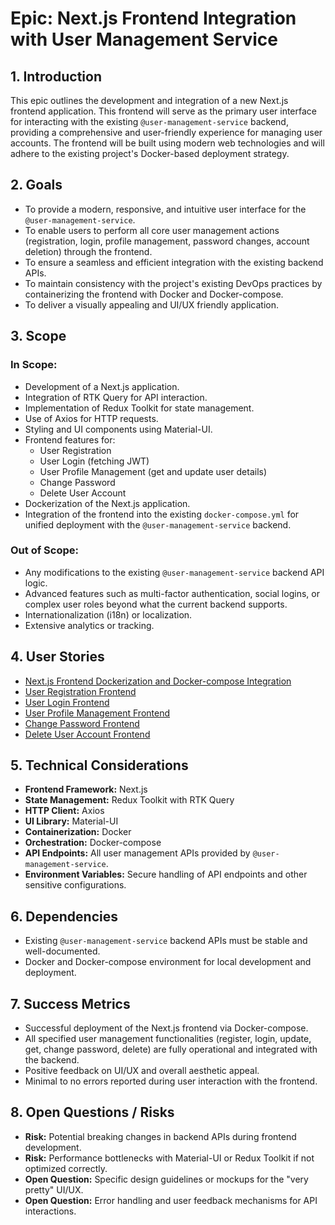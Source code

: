 # Epic: Next.js Frontend Integration with User Management Service

## 1. Introduction

This epic outlines the development and integration of a new Next.js frontend application. This frontend will serve as the primary user interface for interacting with the existing `@user-management-service` backend, providing a comprehensive and user-friendly experience for managing user accounts. The frontend will be built using modern web technologies and will adhere to the existing project's Docker-based deployment strategy.

## 2. Goals

*   To provide a modern, responsive, and intuitive user interface for the `@user-management-service`.
*   To enable users to perform all core user management actions (registration, login, profile management, password changes, account deletion) through the frontend.
*   To ensure a seamless and efficient integration with the existing backend APIs.
*   To maintain consistency with the project's existing DevOps practices by containerizing the frontend with Docker and Docker-compose.
*   To deliver a visually appealing and UI/UX friendly application.

## 3. Scope

### In Scope:
*   Development of a Next.js application.
*   Integration of RTK Query for API interaction.
*   Implementation of Redux Toolkit for state management.
*   Use of Axios for HTTP requests.
*   Styling and UI components using Material-UI.
*   Frontend features for:
    *   User Registration
    *   User Login (fetching JWT)
    *   User Profile Management (get and update user details)
    *   Change Password
    *   Delete User Account
*   Dockerization of the Next.js application.
*   Integration of the frontend into the existing `docker-compose.yml` for unified deployment with the `@user-management-service` backend.

### Out of Scope:
*   Any modifications to the existing `@user-management-service` backend API logic.
*   Advanced features such as multi-factor authentication, social logins, or complex user roles beyond what the current backend supports.
*   Internationalization (i18n) or localization.
*   Extensive analytics or tracking.

## 4. User Stories

*   [Next.js Frontend Dockerization and Docker-compose Integration](stories/2.1.nextjs-frontend-dockerization.story.md)
*   [User Registration Frontend](stories/2.2.user-registration-frontend.story.md)
*   [User Login Frontend](stories/2.3.user-login-frontend.story.md)
*   [User Profile Management Frontend](stories/2.4.user-profile-management-frontend.story.md)
*   [Change Password Frontend](stories/2.5.change-password-frontend.story.md)
*   [Delete User Account Frontend](stories/2.6.delete-user-account-frontend.story.md)

## 5. Technical Considerations

*   **Frontend Framework:** Next.js
*   **State Management:** Redux Toolkit with RTK Query
*   **HTTP Client:** Axios
*   **UI Library:** Material-UI
*   **Containerization:** Docker
*   **Orchestration:** Docker-compose
*   **API Endpoints:** All user management APIs provided by `@user-management-service`.
*   **Environment Variables:** Secure handling of API endpoints and other sensitive configurations.

## 6. Dependencies

*   Existing `@user-management-service` backend APIs must be stable and well-documented.
*   Docker and Docker-compose environment for local development and deployment.

## 7. Success Metrics

*   Successful deployment of the Next.js frontend via Docker-compose.
*   All specified user management functionalities (register, login, update, get, change password, delete) are fully operational and integrated with the backend.
*   Positive feedback on UI/UX and overall aesthetic appeal.
*   Minimal to no errors reported during user interaction with the frontend.

## 8. Open Questions / Risks

*   **Risk:** Potential breaking changes in backend APIs during frontend development.
*   **Risk:** Performance bottlenecks with Material-UI or Redux Toolkit if not optimized correctly.
*   **Open Question:** Specific design guidelines or mockups for the "very pretty" UI/UX.
*   **Open Question:** Error handling and user feedback mechanisms for API interactions.
